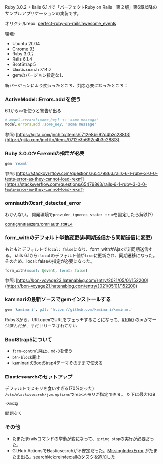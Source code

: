 Ruby 3.0.2 + Rails 6.1.4で「パーフェクトRuby on Rails　第２版」第6章以降のサンプルアプリケーションの実装です。

オリジナルrepo: [perfect-ruby-on-rails/awesome_events](https://github.com/perfect-ruby-on-rails/awesome_events)

環境:

* Ubuntu 20.04
* Chrome 92
* Ruby 3.0.2
* Rails 6.1.4
* BootStrap 5
* Elasticsearch 7.14.0
* gemのバージョン指定なし

新パージョンにより変わったところ、対応必要になったところ：

### ActiveModel::Errors.add を使う

6.1から`<<`を使うと警告が出る

```ruby
# model.errors[:some_key] << 'some message'
model.errors.add :some_key, 'some message'
```
参照: [https://qiita.com/jnchito/items/0712e8b692c4b3c288f3](https://qiita.com/jnchito/items/0712e8b692c4b3c288f3)

### Ruby 3.0.0からrexmlの指定が必要

```ruby
gem 'rexml'
```

参照: [https://stackoverflow.com/questions/65479863/rails-6-1-ruby-3-0-0-tests-error-as-they-cannot-load-rexml](https://stackoverflow.com/questions/65479863/rails-6-1-ruby-3-0-0-tests-error-as-they-cannot-load-rexml)


### omniauthのcsrf_detected_error

わかんない。
開発環境で`provider_ignores_state: true`を設定したら解決(?)

[config/initializers/omniauth.rb#L4](https://github.com/monkeyWzr/awesome_events_latest/blob/ffa806e7a01888fc74ec2bc56376e5fa67633c3c/config/initializers/omniauth.rb#L4)

### form_withのデフォルト挙動変更(非同期送信から同期送信に変更)

もともとデフォルトで`local: false`になり、form_withがAjaxで非同期送信する。
rails 6.1から`:local`のデフォルト値が`true`に更新され、同期遷移になった。
そのため、local: falseの指定が必要になった。

```ruby
form_with(model: @event, local: false)
```

参照: [https://bon-voyage23.hatenablog.com/entry/2021/05/01/152200](https://bon-voyage23.hatenablog.com/entry/2021/05/01/152200)

### kaminariの最新ソースでgemインストールする

```ruby
gem 'kaminari', git: 'https://github.com/kaminari/kaminari'
```

Ruby 3から、URI.openでURLをフェッチすることになって、[#1050](https://github.com/kaminari/kaminari/pull/1050)
のprがマージ済んだが、まだリリースされてない

### BootStrap5について

* `form-control`廃止、`md-3`を使う
* `btn-block`廃止
* kaminariのBootStrap4テーマそのままで使える

### Elasticsearchのセットアップ

デフォルトでメモリを食いすぎる(70%だった)
`/etc/elasticsearch/jvm.options`でmaxメモリが指定できる。
以下は最大1GB
```text
-Xmx1g
```

問題なく

### その他

* たまたまrailsコマンドの挙動が変になって、`spring stop`の実行が必要だった。
* GitHub ActionsでElasticsearchが不安定だった。[MissingIndexError](https://github.com/monkeyWzr/awesome_events_latest/runs/3441655320?check_suite_focus=true) がたまたま出る。searchkick:reindex:allのタスクを[追加した](https://github.com/monkeyWzr/awesome_events_latest/blob/ffa806e7a01888fc74ec2bc56376e5fa67633c3c/.github/workflows/ruby.yml#L49)
